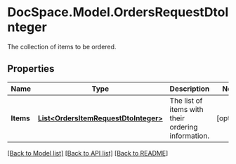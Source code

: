 # DocSpace.Model.OrdersRequestDtoInteger
The collection of items to be ordered.

## Properties

Name | Type | Description | Notes
------------ | ------------- | ------------- | -------------
**Items** | [**List&lt;OrdersItemRequestDtoInteger&gt;**](.md) | The list of items with their ordering information. | [optional] 

[[Back to Model list]](../README.md#documentation-for-models) [[Back to API list]](../README.md#documentation-for-api-endpoints) [[Back to README]](../README.md)

